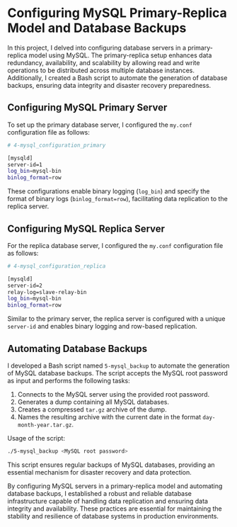 # Configuring MySQL Primary-Replica Model and Database Backups

In this project, I delved into configuring database servers in a primary-replica model using MySQL. The primary-replica setup enhances data redundancy, availability, and scalability by allowing read and write operations to be distributed across multiple database instances. Additionally, I created a Bash script to automate the generation of database backups, ensuring data integrity and disaster recovery preparedness.

## Configuring MySQL Primary Server

To set up the primary database server, I configured the `my.conf` configuration file as follows:

```bash
# 4-mysql_configuration_primary

[mysqld]
server-id=1
log_bin=mysql-bin
binlog_format=row
```

These configurations enable binary logging (`log_bin`) and specify the format of binary logs (`binlog_format=row`), facilitating data replication to the replica server.

## Configuring MySQL Replica Server

For the replica database server, I configured the `my.conf` configuration file as follows:

```bash
# 4-mysql_configuration_replica

[mysqld]
server-id=2
relay-log=slave-relay-bin
log_bin=mysql-bin
binlog_format=row
```

Similar to the primary server, the replica server is configured with a unique `server-id` and enables binary logging and row-based replication.

## Automating Database Backups

I developed a Bash script named `5-mysql_backup` to automate the generation of MySQL database backups. The script accepts the MySQL root password as input and performs the following tasks:

1. Connects to the MySQL server using the provided root password.
2. Generates a dump containing all MySQL databases.
3. Creates a compressed `tar.gz` archive of the dump.
4. Names the resulting archive with the current date in the format `day-month-year.tar.gz`.

Usage of the script:

```bash
./5-mysql_backup <MySQL root password>
```

This script ensures regular backups of MySQL databases, providing an essential mechanism for disaster recovery and data protection.

By configuring MySQL servers in a primary-replica model and automating database backups, I established a robust and reliable database infrastructure capable of handling data replication and ensuring data integrity and availability. These practices are essential for maintaining the stability and resilience of database systems in production environments.
